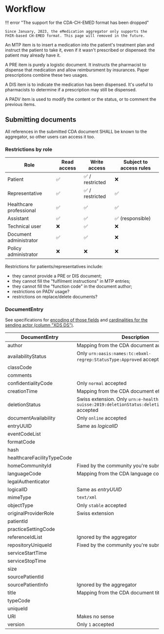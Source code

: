 # Workflow

!!! error "The support for the CDA-CH-EMED format has been dropped"

    Since January, 2023, the eMedication aggregator only supports the FHIR-based CH-EMED format. This page will removed in the future.

An MTP item is to insert a medication into the patient's treatment plan and instruct the patient to take it, even if it wasn't prescribed or dispensed: the patient may already have it.

A PRE item is purely a logistic document. It instructs the pharmacist to dispense that medication and allow reimbursment by insurances. Paper prescriptions combine these two usages.

A DIS item is to indicate the medication has been dispensed. It's useful to pharmacists to determine if a prescription may still be dispensed.

A PADV item is used to modify the content or the status, or to comment the previous items.

## Submitting documents

All references in the submitted CDA document SHALL be known to the aggregator, so other users can access it too.

### Restrictions by role

| Role                    | Read access | Write access   | Subject to access rules |
|-------------------------|-------------|----------------|-------------------------|
| Patient                 | ✅           | ✅ / restricted | ❌                       |
| Representative          | ✅           | ✅ / restricted | ✅                       |
| Healthcare professional | ✅           | ✅              | ✅                       |
| Assistant               | ✅           | ✅              | ✅ (responsible)         |
| Technical user          | ❌           | ✅              | ❌                       |
| Document administrator  | ✅           | ✅              | ❌                       |
| Policy administrator    | ❌           | ❌              | ❌                       |

Restrictions for patients/representatives include:

- they cannot provide a PRE or DIS document;
- they cannot fill the "fulfilment instructions" in MTP entries;
- they cannot fill the "function code" in the document author;
- restrictions on PADV usage?
- restrictions on replace/delete documents?

### DocumentEntry

See specifications for [encoding of those fields](https://profiles.ihe.net/ITI/TF/Volume3/ch-4.2.html#4.2.3) and [cardinalities for the sending actor (column "XDS DS")](https://profiles.ihe.net/ITI/TF/Volume3/ch-4.3.html#4.3.1).

| DocumentEntry              | Description |
|----------------------------|-------------|
| author                     | Mapping from the CDA document author |
| availabilityStatus         | Only `urn:oasis:names:tc:ebxml-regrep:StatusType:Approved` accepted |
| classCode                  |  |
| comments                   |  |
| confidentialityCode        | Only `normal` accepted |
| creationTime               | Mapping from the CDA document effective time |
| deletionStatus             | Swiss extension. Only `urn:e-health-suisse:2019:deletionStatus:deletionNotRequested` accepted |
| documentAvailability       | Only `online` accepted |
| entryUUID                  | Same as _logicalID_ |
| eventCodeList              |  |
| formatCode                 |  |
| hash                       |  |
| healthcareFacilityTypeCode |  |
| homeCommunityId            | Fixed by the community you're submitting to |
| languageCode               | Mapping from the CDA language code |
| legalAuthenticator         |  |
| logicalID                  | Same as _entryUUID_ |
| mimeType                   | `text/xml` |
| objectType                 | Only `stable` accepted |
| originalProviderRole       | Swiss extension |
| patientId                  |  |
| practiceSettingCode        |  |
| referenceIdList            | Ignored by the aggregator |
| repositoryUniqueId         | Fixed by the community you're submitting to |
| serviceStartTime           |  |
| serviceStopTime            |  |
| size                       |  |
| sourcePatientId            |  |
| sourcePatientInfo          | Ignored by the aggregator |
| title                      | Mapping from the CDA document title. Mandatory. |
| typeCode                   |  |
| uniqueId                   |  |
| URI                        | Makes no sense |
| version                    | Only `1` accepted |
